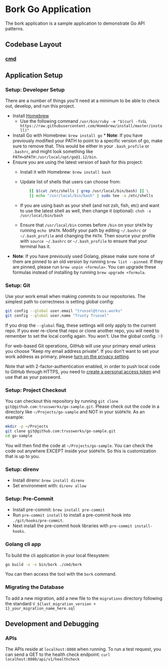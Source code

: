 # Bork Go Application

The bork application
is a sample application
to demonstrate Go API patterns.

## Codebase Layout

### [cmd](./cmd)

## Application Setup

### Setup: Developer Setup

There are a number of things you'll need at a minimum
to be able to check out,
develop,
and run this project.

* Install [Homebrew](https://brew.sh)
  * Use the following command
    `/usr/bin/ruby -e "$(curl -fsSL https://raw.githubusercontent.com/Homebrew/install/master/install)"`
* Install Go with Homebrew:
    `brew install go`
      * **Note**:
        If you have previously modified your PATH
        to point to a specific version of go,
        make sure to remove that.
        This would be either in your `.bash_profile` or `.bashrc`,
        and might look something like
        `PATH=$PATH:/usr/local/opt/go@1.12/bin`.
* Ensure you are using the latest version of bash for this project:
  * Install it with Homebrew:
    `brew install bash`
  * Update list of shells that users can choose from:

    ```bash
        [[ $(cat /etc/shells | grep /usr/local/bin/bash) ]] \
        || echo "/usr/local/bin/bash" | sudo tee -a /etc/shells
    ```

  * If you are using bash as your shell
    (and not zsh, fish, etc)
    and want to use the latest shell as well,
    then change it (optional): `chsh -s /usr/local/bin/bash`
  * Ensure that `/usr/local/bin` comes before `/bin`
    on your `$PATH` by running `echo $PATH`.
    Modify your path by editing `~/.bashrc` or `~/.bash_profile`
    and changing the `PATH`.
    Then source your profile with `source ~/.bashrc` or `~/.bash_profile`
    to ensure that your terminal has it.
* **Note**:
    If you have previously used Golang, please make sure none
    of them are pinned to an old version by running `brew list --pinned`.
    If they are pinned, please run `brew unpin <formula>`.
    You can upgrade these formulas instead of installing by running
    `brew upgrade <formula`.

### Setup: Git

Use your work email when making commits to our repositories.
The simplest path to correctness is setting global config:

  ```bash
  git config --global user.email "trussel@truss.works"
  git config --global user.name "Trusty Trussel"
  ```

If you drop the `--global` flag,
these settings will only apply to the current repo.
If you ever re-clone that repo or clone another repo,
you will need to remember to set the local config again.
You won't.
Use the global config. :-)

For web-based Git operations,
GitHub will use your primary email unless you choose
"Keep my email address private".
If you don't want to set your work address as primary,
please [turn on the privacy setting](https://github.com/settings/emails).

Note that with 2-factor-authentication enabled,
in order to push local code to GitHub through HTTPS,
you need to [create a personal access token](https://gist.github.com/ateucher/4634038875263d10fb4817e5ad3d332f)
and use that as your password.

### Setup: Project Checkout

You can checkout this repository by running
`git clone git@github.com:trussworks/go-sample.git`.
Please check out the code in a directory like
`~/Projects/go-sample` and NOT in your `$GOPATH`. As an example:

  ```bash
  mkdir -p ~/Projects
  git clone git@github.com:trussworks/go-sample.git
  cd go-sample
  ```

You will then find the code at `~/Projects/go-sample`.
You can check the code out anywhere EXCEPT inside your `$GOPATH`.
So this is customization that is up to you.

### Setup: direnv

* Install direnv:
    `brew install direnv`
* Set environment with:
    `direnv allow`

### Setup: Pre-Commit

* Install pre-commit:
    `brew install pre-commit`
* Run `pre-commit install`
    to install a pre-commit hook
    into `./git/hooks/pre-commit`.
* Next install the pre-commit hook libraries
    with `pre-commit install-hooks`.

### Golang cli app

To build the cli application in your local filesystem:

```sh
go build -a -o bin/bork ./cmd/bork
```

You can then access the tool with the `bork` command.

### Migrating the Database

To add a new migration, add a new file to the `migrations` directory
following the standard
`V_${last_migration_version + 1}_your_migration_name_here.sql`

## Development and Debugging

### APIs

The APIs reside at `localhost:8080` when running.
To run a test request,
you can send a GET to the health check endpoint:
`curl localhost:8080/api/v1/healthcheck`
